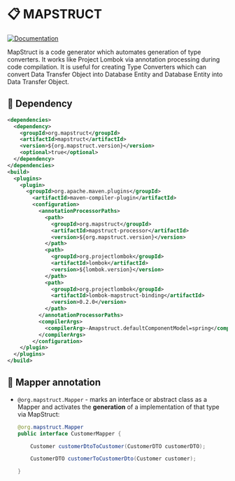 # :clipboard: MAPSTRUCT

<p>
  <a href="https://mapstruct.org/documentation/reference-guide/" rel="noreferrer">
      <img src="https://img.shields.io/badge/Documentation-2088E9?logo=quickLook&logoColor=white" alt="Documentation"/>
  </a>
</p>

MapStruct is a code generator which automates generation of type converters. It works like Project Lombok via annotation processing during code compilation. It is useful for creating Type Converters which can convert Data Transfer Object into Database Entity and Database Entity into Data Transfer Object.

## :pushpin: Dependency

```xml
<dependencies>
  <dependency>
    <groupId>org.mapstruct</groupId>
    <artifactId>mapstruct</artifactId>
    <version>${org.mapstruct.version}</version>
    <optional>true</optional>
  </dependency>
</dependencies>
<build>
  <plugins>
    <plugin>
      <groupId>org.apache.maven.plugins</groupId>
        <artifactId>maven-compiler-plugin</artifactId>
        <configuration>
          <annotationProcessorPaths>
            <path>
              <groupId>org.mapstruct</groupId>
              <artifactId>mapstruct-processor</artifactId>
              <version>${org.mapstruct.version}</version>
            </path>
            <path>
              <groupId>org.projectlombok</groupId>
              <artifactId>lombok</artifactId>
              <version>${lombok.version}</version>
            </path>
            <path>
              <groupId>org.projectlombok</groupId>
              <artifactId>lombok-mapstruct-binding</artifactId>
              <version>0.2.0</version>
            </path>
          </annotationProcessorPaths>
          <compilerArgs>
            <compilerArg>-Amapstruct.defaultComponentModel=spring</compilerArg>
          </compilerArgs>
        </configuration>
    </plugin>
  </plugins>
</build>
```

## :pushpin: Mapper annotation

* `@org.mapstruct.Mapper` - marks an interface or abstract class as a Mapper and activates the **generation** of a implementation of that type via MapStruct:
    ```java
    @org.mapstruct.Mapper
    public interface CustomerMapper {
    
        Customer customerDtoToCustomer(CustomerDTO customerDTO);
    
        CustomerDTO customerToCustomerDto(Customer customer);
    
    }
    ```
